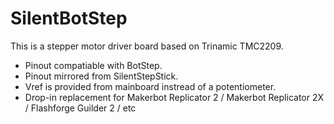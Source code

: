 SilentBotStep
==============
This is a stepper motor driver board based on Trinamic TMC2209. 
 - Pinout compatiable with BotStep. 
 - Pinout mirrored from SilentStepStick. 
 - Vref is provided from mainboard instread of a potentiometer. 
 - Drop-in replacement for Makerbot Replicator 2 / Makerbot Replicator 2X / Flashforge Guilder 2 / etc
